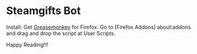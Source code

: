 Steamgifts Bot
===========

Install:
Get [Greasemonkey](https://addons.mozilla.org/en-US/firefox/addon/greasemonkey/) for Firefox.
Go to [Firefox Addons] about:addons and drag and drop the script at User Scripts.


Happy Reading!!!


